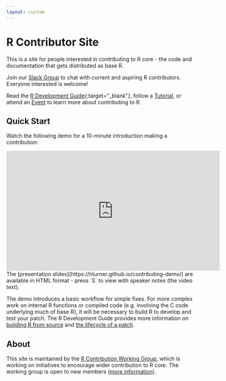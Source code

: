 ```yaml
---
layout: custom
---
```


# R Contributor Site

This is a site for people interested in contributing to R core - the code and documentation that gets distributed as base R.

Join our [Slack Group](slack) to chat with current and aspiring R contributors. Everyone interested is welcome!

Read the [R Development Guide](https://contributor.r-project.org/rdevguide){:target="_blank"}, follow a [Tutorial](tutorials), or attend an [Event](events) to learn more about contributing to R.

## Quick Start

Watch the following demo for a 10-minute introduction making a contribution:

<iframe width="560" height="315" src="https://www.youtube-nocookie.com/embed/VOlF8fPf9v8" title="How to Make a Contribution to Base R - CW23 Demo" frameborder="0" allow="accelerometer; autoplay; clipboard-write; encrypted-media; gyroscope; picture-in-picture" allowfullscreen>
</iframe>
<br>
The [presentation slides](https://hturner.github.io/contributing-demo/) are available in HTML format - press `S` to view with speaker notes (the video text). 

The demo introduces a basic workflow for simple fixes. For more complex work on internal R functions or compiled code (e.g. involving the C code underlying much of base R), it will be necessary to build R to develop and test your patch. The R Development Guide provides more information on [building R from source](https://contributor.r-project.org/rdevguide/GetStart.html) and [the lifecycle of a patch](https://contributor.r-project.org/rdevguide/FixBug.html).

## About 

This site is maintained by the [R Contribution Working Group](working-group), which is working on initiatives to encourage wider contribution to R core. The working group is open to new members ([more information](working-group)). 
